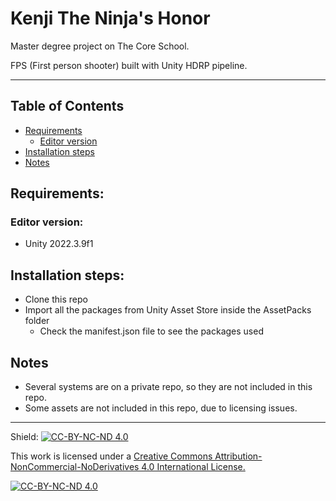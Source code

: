 # Kenji The Ninja's Honor

Master degree project on The Core School. 

FPS (First person shooter) built with Unity HDRP pipeline.

---

## Table of Contents

- [Requirements](#requirements)
    - [Editor version](#editor-version)
- [Installation steps](#installation-steps)
- [Notes](#notes)

## Requirements:

### Editor version:
- Unity 2022.3.9f1

## Installation steps:

- Clone this repo
- Import all the packages from Unity Asset Store inside the AssetPacks folder
    - Check the manifest.json file to see the packages used

## Notes

- Several systems are on a private repo, so they are not included in this repo. 
- Some assets are not included in this repo, due to licensing issues.


---

Shield: [![CC-BY-NC-ND 4.0][CC-BY-NC-ND-shield]][CC-BY-NC-ND]

This work is licensed under a [Creative Commons Attribution-NonCommercial-NoDerivatives 4.0 International License.][CC-BY-NC-ND]

[![CC-BY-NC-ND 4.0][CC-BY-NC-ND-image]][CC-BY-NC-ND]

[CC-BY-NC-ND-shield]: https://img.shields.io/badge/License-CC--BY--NC--ND--4.0-lightgrey
[CC-BY-NC-ND]: http://creativecommons.org/licenses/by-nc-nd/4.0/
[CC-BY-NC-ND-image]: https://i.creativecommons.org/l/by-nc-nd/4.0/88x31.png

